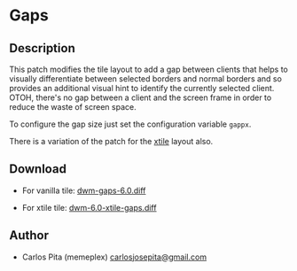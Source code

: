 
Gaps
====

Description
-----------

This patch modifies the tile layout to add a gap between clients that helps to visually
differentiate between selected borders and normal borders and so provides an additional
visual hint to identify the currently selected client.  OTOH, there's no gap between a
client and the screen frame in order to reduce the waste of screen space.

To configure the gap size just set the configuration variable `gappx`.

There is a variation of the patch for the [xtile](xtile) layout also.

Download
--------

* For vanilla tile: [dwm-gaps-6.0.diff](dwm-gaps-6.0.diff)

* For xtile tile: [dwm-6.0-xtile-gaps.diff](dwm-6.0-xtile-gaps.diff)

Author
------

* Carlos Pita (memeplex) <carlosjosepita@gmail.com>
